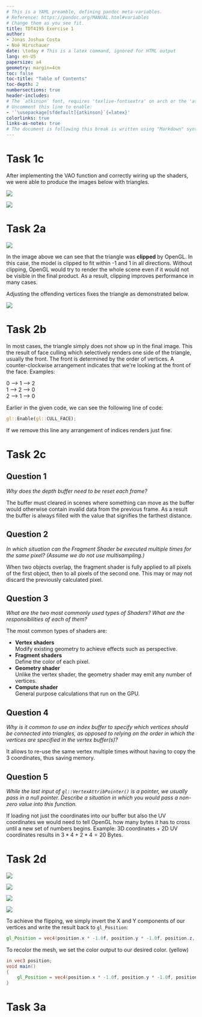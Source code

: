 ```yaml
---
# This is a YAML preamble, defining pandoc meta-variables.
# Reference: https://pandoc.org/MANUAL.html#variables
# Change them as you see fit.
title: TDT4195 Exercise 1
author:
- Jonas Joshua Costa
- Noé Hirschauer
date: \today # This is a latex command, ignored for HTML output
lang: en-US
papersize: a4
geometry: margin=4cm
toc: false
toc-title: "Table of Contents"
toc-depth: 2
numbersections: true
header-includes:
# The `atkinson` font, requires 'texlive-fontsextra' on arch or the 'atkinson' CTAN package
# Uncomment this line to enable:
- '`\usepackage[sfdefault]{atkinson}`{=latex}'
colorlinks: true
links-as-notes: true
# The document is following this break is written using "Markdown" syntax
---
```


<!--
This is a HTML-style comment, not visible in the final PDF.
-->

# Task 1c

After implementing the VAO function and correctly wiring up the shaders, we were able to produce the images below with triangles.

![](img/face.png)

![](img/sierpinski.png)

# Task 2a

![](img/clipped_tri.png)

In the image above we can see that the triangle was **clipped** by OpenGL. In this case, the model is clipped to fit within -1 and 1 in all directions. Without clipping, OpenGL would try to render the whole scene even if it would not be visible in the final product. As a result, clipping improves performance in many cases.

Adjusting the offending vertices fixes the triangle as demonstrated below.

![](img/unclipped-tri.png)

# Task 2b

In most cases, the triangle simply does not show up in the final image. This the result of face culling which selectively renders one side of the triangle, usually the front. The front is determined by the order of vertices. A counter-clockwise arrangement indicates that we're looking at the front of the face. Examples:

0 --> 1 --> 2  
1 --> 2 --> 0  
2 --> 1 --> 0

Earlier in the given code, we can see the following line of code:

```rust
gl::Enable(gl::CULL_FACE);
```

If we remove this line any arrangement of indices renders just fine.

# Task 2c

## Question 1

*Why does the depth buffer need to be reset each frame?*

The buffer must cleared in scenes where something can move as the buffer would otherwise contain invalid data from the previous frame. As a result the buffer is always filled with the value that signifies the farthest distance.

## Question 2

*In which situation can the Fragment Shader be executed multiple times for the same pixel? (Assume we do not use multisampling.)*

When two objects overlap, the fragment shader is fully applied to all pixels of the first object, then to all pixels of the second one. This may or may not discard the previously calculated pixel.

## Question 3

*What are the two most commonly used types of Shaders? What are the responsibilities of each of them?*

The most common types of shaders are:

- **Vertex shaders**  
Modify existing geometry to achieve effects such as perspective.
- **Fragment shaders**  
Define the color of each pixel.
- **Geometry shader**  
Unlike the vertex shader, the geometry shader may emit any number of vertices.
- **Compute shader**  
General purpose calculations that run on the GPU.

## Question 4

*Why is it common to use an index buffer to specify which vertices should be connected into triangles, as opposed to relying on the order in which the vertices are specified in the vertex buffer(s)?*

It allows to re-use the same vertex multiple times without having to copy the 3 coordinates, thus saving memory.

## Question 5

*While the last input of `gl::VertexAttribPointer()` is a pointer, we usually pass in a null pointer. Describe a situation in which you would pass a non-zero value into this function.*

If loading not just the coordinates into our buffer but also the UV coordinates we would need to tell OpenGL how many bytes it has to cross until a new set of numbers begins. Example: 3D coordinates + 2D UV coordinates results in $3 * 4 + 2 * 4 = 20$ Bytes.

# Task 2d

![](img/face-flipped.png)

![](img/sierpinski-flipped.png)

![](img/face-colored.png)

![](img/sierpinski-colored.png)


To achieve the flipping, we simply invert the X and Y components of our vertices and write the result back to `gl_Position`:

```glsl
gl_Position = vec4(position.x * -1.0f, position.y * -1.0f, position.z, 1.0f);
```

To recolor the mesh, we set the color output to our desired color. (yellow)

```glsl
in vec3 position;
void main()
{
    gl_Position = vec4(position.x * -1.0f, position.y * -1.0f, position.z, 1.0f);
}
```

# Task 3a

